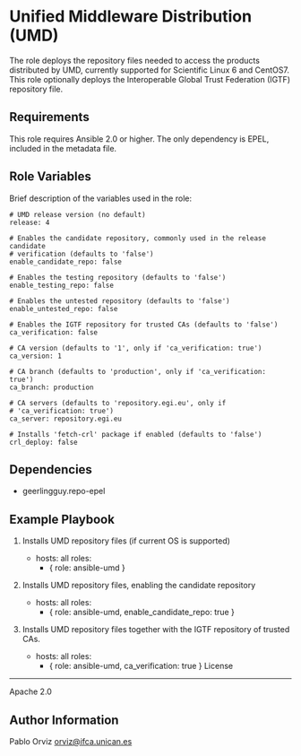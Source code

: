 Unified Middleware Distribution (UMD)
=====================================

The role deploys the repository files needed to access the products
distributed by UMD, currently supported for Scientific Linux 6 and CentOS7.
This role optionally deploys the Interoperable Global Trust Federation (IGTF)
repository file.

Requirements
------------

This role requires Ansible 2.0 or higher. The only dependency is EPEL,
included in the metadata file.

Role Variables
--------------

Brief description of the variables used in the role:

    # UMD release version (no default)
    release: 4

    # Enables the candidate repository, commonly used in the release candidate
    # verification (defaults to 'false')
    enable_candidate_repo: false

    # Enables the testing repository (defaults to 'false')
    enable_testing_repo: false

    # Enables the untested repository (defaults to 'false')
    enable_untested_repo: false

    # Enables the IGTF repository for trusted CAs (defaults to 'false')
    ca_verification: false

    # CA version (defaults to '1', only if 'ca_verification: true')
    ca_version: 1

    # CA branch (defaults to 'production', only if 'ca_verification: true')
    ca_branch: production

    # CA servers (defaults to 'repository.egi.eu', only if
    # 'ca_verification: true')
    ca_server: repository.egi.eu

    # Installs 'fetch-crl' package if enabled (defaults to 'false')
    crl_deploy: false


Dependencies
------------

- geerlingguy.repo-epel

Example Playbook
----------------

1) Installs UMD repository files (if current OS is supported)

    - hosts: all
      roles:
         - { role: ansible-umd }


2) Installs UMD repository files, enabling the candidate repository

    - hosts: all
      roles:
         - { role: ansible-umd, enable_candidate_repo: true }


3) Installs UMD repository files together with the IGTF repository of
   trusted CAs.

    - hosts: all
      roles:
         - { role: ansible-umd, ca_verification: true }
License
-------

Apache 2.0

Author Information
------------------

Pablo Orviz <orviz@ifca.unican.es>
